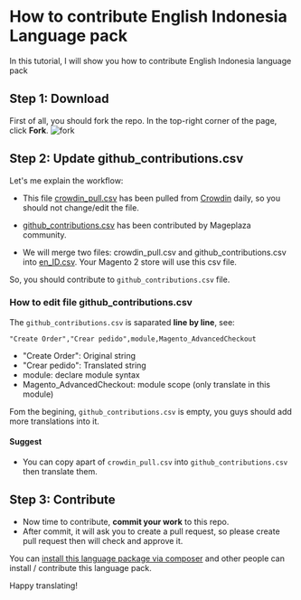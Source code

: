 # How to contribute English Indonesia Language pack

In this tutorial, I will show you how to contribute English Indonesia language pack

## Step 1: Download 

First of all, you should fork the repo. In the top-right corner of the page, click **Fork**.
![fork](https://help.github.com/assets/images/help/repository/fork_button.jpg)


## Step 2: Update github_contributions.csv

Let's me explain the workflow:

- This file [crowdin_pull.csv](https://github.com/mageplaza/magento-2-english-indonesia-language-pack/blob/master/crowdin_pull.csv) has been pulled from [Crowdin](https://crowdin.com/project/magento-2) daily, so you should not change/edit the file.

- [github_contributions.csv](https://github.com/mageplaza/magento-2-english-indonesia-language-pack/blob/master/github_contributions.csv) has been contributed by Mageplaza community.

- We will merge two files: crowdin_pull.csv and github_contributions.csv into [en_ID.csv](https://github.com/mageplaza/magento-2-english-indonesia-language-pack/blob/master/en_ID.csv). Your Magento 2 store will use this csv file.

So, you should contribute to `github_contributions.csv` file.

### How to edit file github_contributions.csv

The `github_contributions.csv` is saparated **line by line**, see:

```
"Create Order","Crear pedido",module,Magento_AdvancedCheckout
```

- "Create Order": Original string
- "Crear pedido": Translated string
- module: declare module syntax
- Magento_AdvancedCheckout: module scope (only translate in this module)


Fom the begining, `github_contributions.csv` is empty, you guys should add more translations into it.

#### Suggest
- You can copy apart of `crowdin_pull.csv` into `github_contributions.csv` then translate them.

## Step 3: Contribute

- Now time to contribute, **commit your work** to this repo.
- After commit, it will ask you to create a pull request, so please create pull request then will check and approve it.

You can [install this language package via composer](https://github.com/mageplaza/magento-2-english-indonesia-language-pack#-method-1-composer-method-recommend) and other people can install / contribute this language pack.

Happy translating!


